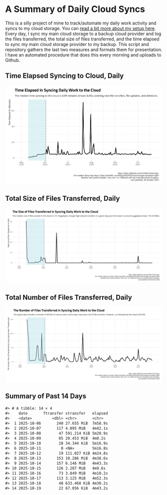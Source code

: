# A Summary of Daily Cloud Syncs

This is a silly project of mine to track/automate my daily work activity
and syncs to my cloud storage. You can [read a bit more about my setup
here](https://svmiller.com/blog/2025/05/cloud-storage-european-style/).
Every day, I sync my main cloud storage to a backup cloud provider and
log the files transferred, the total size of files transferred, and the
time elapsed to sync my main cloud storage provider to my backup. This
script and repository gathers the last two measures and formats them for
presentation. I have an automated procedure that does this every morning
and uploads to Github.

## Time Elapsed Syncing to Cloud, Daily

![](time-elapsed.png)

## Total Size of Files Transferred, Daily

![](size-transferred.png)

## Total Number of Files Transferred, Daily

![](files-transferred.png)

## Summary of Past 14 Days

    #> # A tibble: 14 × 4
    #>    date       ftransfer stransfer   elapsed
    #>    <date>         <dbl> <chr>       <chr>  
    #>  1 2025-10-06       240 27.655 MiB  7m58.9s
    #>  2 2025-10-07       117 4.095 MiB   4m42.1s
    #>  3 2025-10-08        47 591.214 KiB 5m20.9s
    #>  4 2025-10-09        85 20.453 MiB  4m0.2s 
    #>  5 2025-10-10        28 34.344 KiB  5m16.9s
    #>  6 2025-10-11         0 <NA>        5m16.8s
    #>  7 2025-10-12        19 111.027 KiB 4m24.8s
    #>  8 2025-10-13       153 10.286 MiB  4m38.6s
    #>  9 2025-10-14       157 6.146 MiB   4m43.3s
    #> 10 2025-10-15       126 2.207 MiB   4m9.6s 
    #> 11 2025-10-16        73 3.849 MiB   4m10.2s
    #> 12 2025-10-17       113 3.125 MiB   4m52.3s
    #> 13 2025-10-18        48 633.468 KiB 4m30.2s
    #> 14 2025-10-19        22 67.056 KiB  4m43.2s
